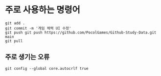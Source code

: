 # 주로 사용하는 명령어
```
git add .
git commit -m '게임 체력 UI 수정'
git push git push https://github.com/PocolGames/Github-Study-Data.git main
git pull
```

## 주로 생기는 오류
```
git config --global core.autocrlf true
```
